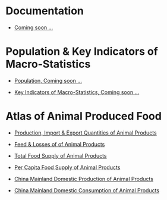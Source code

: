 # Documentation

- [Coming soon ...]()

# Population & Key Indicators of Macro-Statistics

- [Population, Coming soon ...]()

- [Key Indicators of Macro-Statistics, Coming soon ...]()

# Atlas of Animal Produced Food

- [Production, Import & Export Quantities of Animal Products](_posts/2019-12-30-CommodityBalances_Prod-Imp-Exp.md)

- [Feed & Losses of of Animal Products](_posts/2019-12-30-CommodityBalances_Feed-Losses.md)

- [Total Food Supply of Animal Products ](_posts/2019-12-24-FoodSupply_AnimalProducts_Total.md)

- [Per Capita Food Supply of Animal Products](_posts/2019-12-24-FoodSupply_AnimalProducts_PerCapita.md)

- [China Mainland Domestic Production of Animal Products](_posts/2019-12-18-MeatAtlas_ChinaMainland_DomesticAnimalProduction.md)

- [China Mainland Domestic Consumption of Animal Products](_posts/2019-12-15-MeatAtlas_ChinaMainland_DomesticFoodConsumption.md)